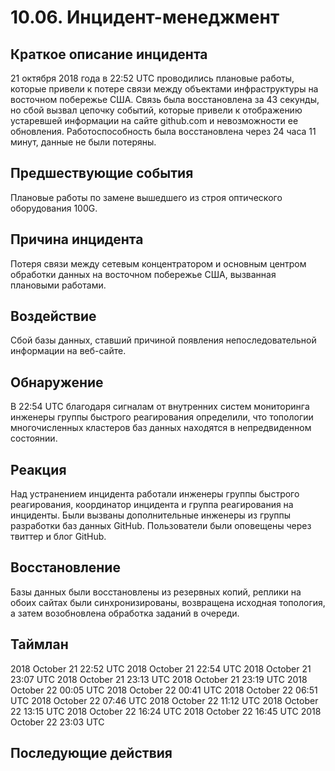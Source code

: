 # 10.06. Инцидент-менеджмент

## Краткое описание инцидента

21 октября 2018 года в 22:52 UTC проводились плановые работы, которые привели к потере связи между объектами инфраструктуры на восточном побережье США. Связь была восстановлена за 43 секунды, но сбой вызвал цепочку событий, которые привели к отображению устаревшей информации на сайте github.com и невозможности ее обновления. Работоспособность была восстановлена через 24 часа 11 минут, данные не были потеряны.

## Предшествующие события

Плановые работы по замене вышедшего из строя оптического оборудования 100G.

## Причина инцидента

Потеря связи между сетевым концентратором и основным центром обработки данных на восточном побережье США, вызванная плановыми работами.

## Воздействие

Сбой базы данных, ставший причиной появления непоследовательной информации на веб-сайте.

## Обнаружение

В 22:54 UTC благодаря сигналам от внутренних систем мониторинга инженеры группы быстрого реагирования определили, что топологии многочисленных кластеров баз данных находятся в непредвиденном состоянии.

## Реакция

Над устранением инцидента работали инженеры группы быстрого реагирования, координатор инцидента и группа реагирования на инциденты. Были вызваны дополнительные инженеры из группы разработки баз данных GitHub. Пользователи были оповещены через твиттер и блог GitHub.

## Восстановление

Базы данных были восстановлены из резервных копий, реплики на обоих сайтах были синхронизированы, возвращена исходная топология, а затем возобновлена обработка заданий в очереди.

## Таймлан

2018 October 21 22:52 UTC
2018 October 21 22:54 UTC
2018 October 21 23:07 UTC
2018 October 21 23:13 UTC
2018 October 21 23:19 UTC
2018 October 22 00:05 UTC
2018 October 22 00:41 UTC
2018 October 22 06:51 UTC
2018 October 22 07:46 UTC
2018 October 22 11:12 UTC
2018 October 22 13:15 UTC
2018 October 22 16:24 UTC
2018 October 22 16:45 UTC
2018 October 22 23:03 UTC

## Последующие действия
